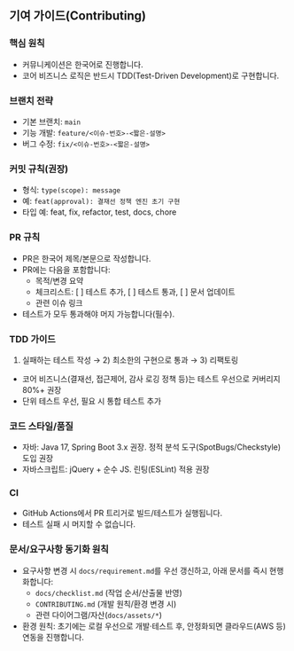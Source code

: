 ## 기여 가이드(Contributing)

### 핵심 원칙
- 커뮤니케이션은 한국어로 진행합니다.
- 코어 비즈니스 로직은 반드시 TDD(Test-Driven Development)로 구현합니다.

### 브랜치 전략
- 기본 브랜치: `main`
- 기능 개발: `feature/<이슈-번호>-<짧은-설명>`
- 버그 수정: `fix/<이슈-번호>-<짧은-설명>`

### 커밋 규칙(권장)
- 형식: `type(scope): message`
- 예: `feat(approval): 결재선 정책 엔진 초기 구현`
- 타입 예: feat, fix, refactor, test, docs, chore

### PR 규칙
- PR은 한국어 제목/본문으로 작성합니다.
- PR에는 다음을 포함합니다:
  - 목적/변경 요약
  - 체크리스트: [ ] 테스트 추가, [ ] 테스트 통과, [ ] 문서 업데이트
  - 관련 이슈 링크
- 테스트가 모두 통과해야 머지 가능합니다(필수).

### TDD 가이드
1) 실패하는 테스트 작성 → 2) 최소한의 구현으로 통과 → 3) 리팩토링
- 코어 비즈니스(결재선, 접근제어, 감사 로깅 정책 등)는 테스트 우선으로 커버리지 80%+ 권장
- 단위 테스트 우선, 필요 시 통합 테스트 추가

### 코드 스타일/품질
- 자바: Java 17, Spring Boot 3.x 권장. 정적 분석 도구(SpotBugs/Checkstyle) 도입 권장
- 자바스크립트: jQuery + 순수 JS. 린팅(ESLint) 적용 권장

### CI
- GitHub Actions에서 PR 트리거로 빌드/테스트가 실행됩니다.
- 테스트 실패 시 머지할 수 없습니다.

### 문서/요구사항 동기화 원칙
- 요구사항 변경 시 `docs/requirement.md`를 우선 갱신하고, 아래 문서를 즉시 현행화합니다:
  - `docs/checklist.md` (작업 순서/산출물 반영)
  - `CONTRIBUTING.md` (개발 원칙/환경 변경 시)
  - 관련 다이어그램/자산(`docs/assets/*`)
- 환경 원칙: 초기에는 로컬 우선으로 개발·테스트 후, 안정화되면 클라우드(AWS 등) 연동을 진행합니다.


